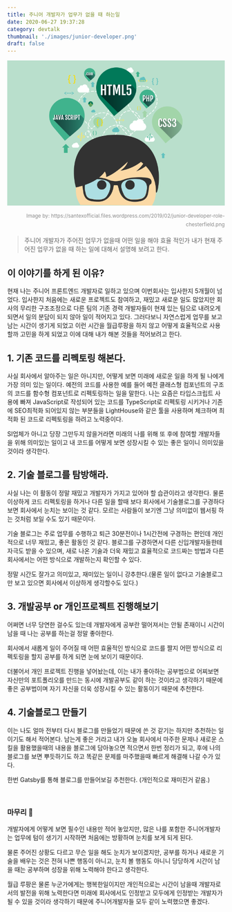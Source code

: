 ```yaml
---
title: 주니어 개발자가 업무가 없을 때 하는일
date: 2020-06-27 19:37:28
category: devtalk
thumbnail: './images/junior-developer.png'
draft: false
---
```


![junior_developer](./images/junior-developer.png)

<div style="opacity: 0.5" align="right">
    <sup>Image by: <a>https://santexofficial.files.wordpress.com/2019/02/junior-developer-role-chesterfield.png</a></sup>
</div>

> 주니어 개발자가 주어진 업무가 없을때 어떤 일을 해야 효율 적인가
> 내가 현재 주어진 업무가 없을 때 하는 일에 대해서 설명해 보려고 한다.

## 이 이야기를 하게 된 이유?

현재 나는 주니어 프론트엔드 개발자로 일하고 있으며 이번회사는 입사한지 5개월이 넘었다. 입사한지
처음에는 새로운 프로젝트도 참여하고, 재밌고 새로운 일도 많았지만 회사의 무리한 구조조정으로 다른 팀의 기존 경력 개발자들이
현재 있는 팀으로 내려오게 되면서 일의 분담이 되지 않아 일이 적어지고 있다. 그러다보니 자연스럽게 업무를
보고 남는 시간이 생기게 되었고 이런 시간을 월급루팡을 하지 않고 어떻게 효율적으로 사용할까 고민을 하게 되었고 이에 대해
내가 해본 것들을 적어보려고 한다.

## 1. 기존 코드를 리펙토링 해본다.

사실 회사에서 알아주는 일은 아니지만, 어떻게 보면 미래에 새로운 일을 하게 될 나에게 가장 의미 있는 일이다. 예전의 코드를 사용한
예를 들어 예전 클래스형 컴포넌트의 구조의 코드를 함수형 컴포넌트로 리펙토링하는 일을 말한다. 나는 요즘은 타입스크립트 사용에 빠져
JavaScript로 작성되어 있는 코드를 TypeScript로 리펙토링 시키거나 기존에 SEO최적화 되어있지 않는 부분들을 LightHouse와 같은
툴을 사용하며 체크하며 최적화 된 코드로 리펙토링을 하려고 노력중이다.

SI업체가 아니고 당장 그만두지 않을거라면 미래의 나를 위해 또 후에 참여할 개발자들을 위해 의미있는 일이고 내 코드를 어떻게 보면 성장시킬 수 있는
좋은 일이니 의미있을 것이라 생각한다.

## 2. 기술 블로그를 탐방해라.

사실 나는 이 활동이 정말 재밌고 개발자가 가지고 있어야 할 습관이라고 생각한다. 물론 이상하게 코드 리펙토링을 하거나 다른 일을 할때 보다 회사에서
기술블로그를 구경하다보면 회사에서 눈치는 보이는 것 같다. 모르는 사람들이 보기엔 그냥 의미없이 웹서핑 하는 것처럼 보일 수도
있기 때문이다.

기술 블로그는 주로 업무를 수행하고 퇴근 30분전이나 1시간전에 구경하는 편인데 개인적으로 너무 재밌고, 좋은 활동인 것 같다.
블로그를 구경하면서 다른 신입개발자들한테 자극도 받을 수 있으며, 새로 나온 기술과 더욱 재밌고 효율적으로 코드짜는 방법과
다른 회사에서는 어떤 방식으로 개발하는지 확인할 수 있다.

정말 시간도 잘가고 의미있고, 재미있는 일이니 강추한다.(물론 일이 없다고 기술블로그만 보고 있으면 회사에서 이상하게 생각할수도 있다.)

## 3. 개발공부 or 개인프로젝트 진행해보기

어쩌면 너무 당연한 걸수도 있는데 개발자에게 공부란 떨어져서는 안될 존재이니 시간이 남을 때 나는 공부를 하는걸 정말 좋아한다.

회사에서 새롭게 일이 주어질 때 어떤 효율적인 방식으로 코드를 짤지 어떤 방식으로 리펙토링을 할지 공부를 하게 되면 눈에 보이기 때문이다.

더불어서 개인 프로젝트 진행을 넣어놨는데, 이는 내가 좋아하는 공부법으로 어찌보면 자신만의 포트폴리오를 만드는 동시에 개발공부도 같이 하는 것이라고 생각하기 때문에
좋은 공부법이며 자기 자신을 더욱 성장시킬 수 있는 활동이기 때문에 추천한다.

## 4. 기술블로그 만들기

이는 나도 얼마 전부터 다시 블로그를 만들었기 때문에 쓴 것 같기는 하지만 추천하는 일이기도 해서 적어본다. 남는게 좋은 거라고 내가 오늘 회사에서 마주한 문제나
새로운 스킬을 활용했을때의 내용을 블로그에 담아놓으면 적으면서 한번 정리가 되고, 후에 나의 블로그를 보면 뿌듯하기도 하고 똑같은 문제를 마주했을때 빠르게 해결해 나갈 수가
있다.

한번 Gatsby를 통해 블로그를 만들어보길 추천한다. (개인적으로 재미진거 같음.)

<br/>

### 마무리 🚀

개발자에게 어떻게 보면 필수인 내용만 적어 놓았지만, 많은 나를 포함한 주니어개발자는 업무에 텀이 생기기 시작하면 처음에는 방황하며 눈치를 보게 되게 된다.

물론 주어진 상황도 다르고 무슨 일을 해도 눈치가 보이겠지만, 공부를 하거나 새로운 기술을 배우는 것은 전혀 나쁜 행동이 아니고, 눈치 볼 행동도 아니니
당당하게 시간이 남을 때는 공부하며 성장을 위해 노력해야 한다고 생각한다.

월급 루팡은 물론 누군가에게는 행복한일이지만 개인적으로는 시간이 남을때 개발자로서의 발전을 위해 노력한다면 미래에 회사에서도 인정받고 모두에게 인정받는
개발자가 될 수 있을 것이라 생각하기 때문에 주니어개발자들 모두 같이 노력했으면 좋겠다.